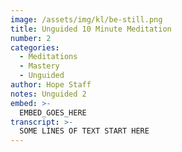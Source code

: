 ```yaml
---
image: /assets/img/kl/be-still.png
title: Unguided 10 Minute Meditation
number: 2
categories:
  - Meditations
  - Mastery
  - Unguided
author: Hope Staff
notes: Unguided 2
embed: >-
  EMBED_GOES_HERE
transcript: >-
  SOME LINES OF TEXT START HERE
---
```


